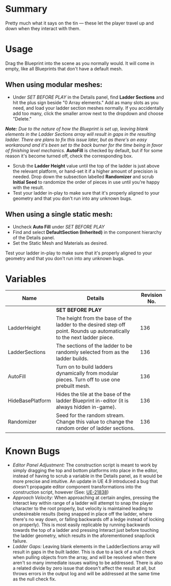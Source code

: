 # Summary

Pretty much what it says on the tin — these let the player travel up and down when they interact with them.

# Usage

Drag the Blueprint into the scene as you normally would. It will come in empty, like all Blueprints that don't have a default mesh.

## When using modular meshes:

* Under *SET BEFORE PLAY* in the Details panel, find **Ladder Sections** and hit the plus sign beside "0 Array elements." Add as many slots as you need, and load your ladder section meshes normally. If you accidentally add too many, click the smaller arrow next to the dropdown and choose "Delete."

***Note:*** *Due to the nature of how the Blueprint is set up, leaving blank elements in the Ladder Sections array will result in gaps in the resulting ladder. There are plans to fix this issue later, but as there's an easy workaround and it's been set to the back burner for the  time being in favor of finishing level mechanics.*
**AutoFill** is checked by default, but if for some reason it's become turned off, check the corresponding box.
* Scrub the **Ladder Height** value until the top of the ladder is just above the relevant platform, or hand-set it if a higher amount of precision is needed. Drop down the subsection labelled **Randomizer** and scrub **Initial Seed** to randomize the order of pieces in use until you're happy with the result.
* Test your ladder in-play to make sure that it's properly aligned to your geometry and that you don't run into any unknown bugs.

## When using a single static mesh:

* Uncheck **Auto Fill** under *SET BEFORE PLAY*
* Find and select **DefaultSection (Inherited)** in the component hierarchy of the Details panel.
* Set the Static Mesh and Materials as desired.

Test your ladder in-play to make sure that it's properly aligned to your geometry and that you don't run into any unknown bugs.

# Variables


| Name             | Details                                                                                                                 | Revision No. |
|------------------|-------------------------------------------------------------------------------------------------------------------------|--------------|
|                  | **SET BEFORE PLAY**                                                                                                     |              |
| LadderHeight     | The height from the base of the ladder to the desired step off point. Rounds up automatically to the next ladder piece. | 136          |
| LadderSections   | The sections of the ladder to be randomly selected from as the ladder builds.                                           | 136          |
| AutoFill         | Turn on to build ladders dynamically from modular pieces. Turn off to use one prebuilt mesh.                            | 136          |
| HideBasePlatform | Hides the tile at the base of the ladder Blueprint in-editor (it is always hidden in-game).                             | 136          |
| Randomizer       | Seed for the random stream. Change this value to change the random order of ladder sections.                            | 136          |

# Known Bugs

* *Editor Panel Adjustment:* The construction script is meant to work by simply dragging the top and bottom platforms into place in the editor, instead of having to scrub a variable in the Details panel, as it would be more precise and intuitive. An update in UE 4.9 introduced a bug that doesn't propagate editor component transformations into the construction script, however (See: [UE-21838](https://issues.unrealengine.com/issue/UE-21838 "Unreal Issue Report Page"))
* *Approach Velocity:* When approaching at certain angles, pressing the Interact key within range of a ladder will attempt to snap the player character to the root properly, but velocity is maintained leading to undesireable results (being snapped in place off the ladder, where there's no way down, or falling backwards off a ledge instead of locking on properly). This is most easily replicable by running backwards towards the top of a ladder and pressing Interact just before touching the ladder geometry, which results in the aforementioned snap/lock failure.
* *Ladder Gaps:* Leaving blank elements in the LadderSections array will result in gaps in the built ladder. This is due to a lack of a null check when pulling objects from the array, and will be resolved when there aren't so many immediate issues waiting to be addressed. There is also a related divide by zero issue that doesn't affect the result at all, but throws errors in the output log and will be addressed at the same time as the null check fix.
